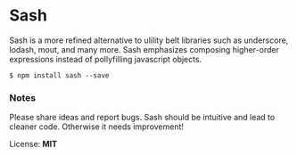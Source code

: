 # Sash

Sash is a more refined alternative to ulility belt libraries such as underscore, lodash, mout, and many more. Sash emphasizes composing higher-order expressions instead of pollyfilling javascript objects. 

```
$ npm install sash --save
```

### Notes

Please share ideas and report bugs. Sash should be intuitive and lead to cleaner code. Otherwise it needs improvement!

License: **MIT**
